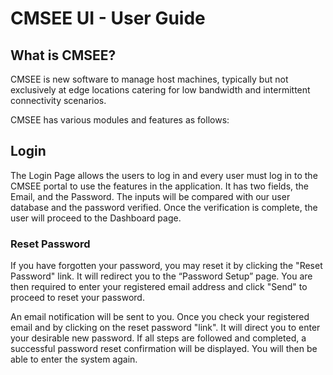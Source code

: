 # CMSEE UI - User Guide

## What is CMSEE?

CMSEE is new software to manage host machines, typically but not exclusively at edge locations catering for low bandwidth and intermittent connectivity scenarios.

CMSEE has various modules and features as follows:

## Login

The Login Page allows the users to log in and every user must log in to the CMSEE portal to use the features in the application.
It has two fields, the Email, and the Password. The inputs will be compared with our user database and the password verified. Once the verification is complete, the user will proceed to the Dashboard page.

### Reset Password

If you have forgotten your password, you may reset it by clicking the "Reset Password" link. It will redirect you to the “Password Setup” page. You are then required to enter your registered email address and click "Send" to proceed to reset your password.

An email notification will be sent to you. Once you check your registered email and by clicking on the reset password "link". It will direct you to enter your desirable new password. If all steps are followed and completed, a successful password reset confirmation will be displayed. You will then be able to enter the system again. 
